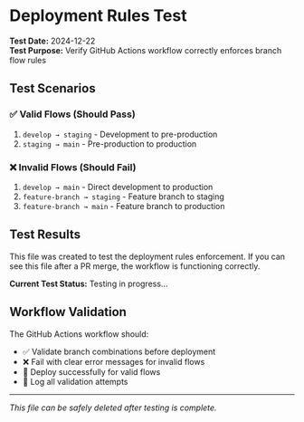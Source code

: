 # Deployment Rules Test

**Test Date:** 2024-12-22  
**Test Purpose:** Verify GitHub Actions workflow correctly enforces branch flow rules

## Test Scenarios

### ✅ Valid Flows (Should Pass)
1. `develop → staging` - Development to pre-production
2. `staging → main` - Pre-production to production

### ❌ Invalid Flows (Should Fail)
1. `develop → main` - Direct development to production 
2. `feature-branch → staging` - Feature branch to staging
3. `feature-branch → main` - Feature branch to production

## Test Results

This file was created to test the deployment rules enforcement.
If you can see this file after a PR merge, the workflow is functioning correctly.

**Current Test Status:** Testing in progress...

## Workflow Validation

The GitHub Actions workflow should:
- ✅ Validate branch combinations before deployment
- ❌ Fail with clear error messages for invalid flows
- 🚀 Deploy successfully for valid flows
- 📝 Log all validation attempts

---
*This file can be safely deleted after testing is complete.*
